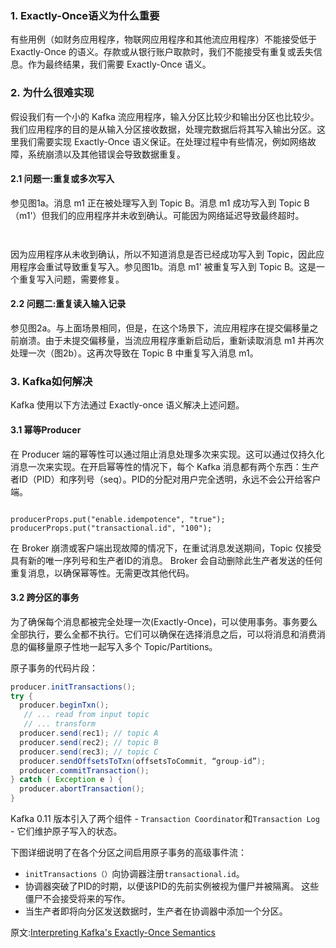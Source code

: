 
### 1. Exactly-Once语义为什么重要

有些用例（如财务应用程序，物联网应用程序和其他流应用程序）不能接受低于 Exactly-Once 的语义。存款或从银行账户取款时，我们不能接受有重复或丢失信息。作为最终结果，我们需要 Exactly-Once 语义。

### 2. 为什么很难实现

假设我们有一个小的 Kafka 流应用程序，输入分区比较少和输出分区也比较少。我们应用程序的目的是从输入分区接收数据，处理完数据后将其写入输出分区。这里我们需要实现 Exactly-Once 语义保证。在处理过程中有些情况，例如网络故障，系统崩溃以及其他错误会导致数据重复。

#### 2.1 问题一:重复或多次写入
参见图1a。消息 m1 正在被处理写入到 Topic B。消息 m1 成功写入到 Topic B（m1'）但我们的应用程序并未收到确认。可能因为网络延迟导致最终超时。

![]()

![]()

因为应用程序从未收到确认，所以不知道消息是否已经成功写入到 Topic，因此应用程序会重试导致重复写入。参见图1b。消息 m1' 被重复写入到 Topic B。这是一个重复写入问题，需要修复。

#### 2.2 问题二:重复读入输入记录

参见图2a。与上面场景相同，但是，在这个场景下，流应用程序在提交偏移量之前崩溃。由于未提交偏移量，当流应用程序重新启动后，重新读取消息 m1 并再次处理一次（图2b）。这再次导致在 Topic B 中重复写入消息 m1。

### 3. Kafka如何解决

Kafka 使用以下方法通过 Exactly-once 语义解决上述问题。

#### 3.1 幂等Producer

在 Producer 端的幂等性可以通过阻止消息处理多次来实现。这可以通过仅持久化消息一次来实现。在开启幂等性的情况下，每个 Kafka 消息都有两个东西：生产者ID（PID）和序列号（seq）。PID的分配对用户完全透明，永远不会公开给客户端。

![]()

```
producerProps.put("enable.idempotence", "true");
producerProps.put("transactional.id", "100");
```
在 Broker 崩溃或客户端出现故障的情况下，在重试消息发送期间，Topic 仅接受具有新的唯一序列号和生产者ID的消息。 Broker 会自动删除此生产者发送的任何重复消息，以确保幂等性。无需更改其他代码。

#### 3.2 跨分区的事务

为了确保每个消息都被完全处理一次(Exactly-Once)，可以使用事务。事务要么全部执行，要么全都不执行。它们可以确保在选择消息之后，可以将消息和消费消息的偏移量原子性地一起写入多个 Topic/Partitions。

原子事务的代码片段：
```java
producer.initTransactions();
try {
  producer.beginTxn();
   // ... read from input topic
   // ... transform
  producer.send(rec1); // topic A
  producer.send(rec2); // topic B
  producer.send(rec3); // topic C
  producer.sendOffsetsToTxn(offsetsToCommit, “group-id”);
  producer.commitTransaction();
} catch ( Exception e ) {
  producer.abortTransaction();
}
```
Kafka 0.11 版本引入了两个组件 - `Transaction Coordinator`和`Transaction Log` - 它们维护原子写入的状态。

下图详细说明了在各个分区之间启用原子事务的高级事件流：
![]()

- `initTransactions（）`向协调器注册`transactional.id`。
- 协调器突破了PID的时期，以便该PID的先前实例被视为僵尸并被隔离。 这些僵尸不会接受将来的写作。
- 当生产者即将向分区发送数据时，生产者在协调器中添加一个分区。


原文:[Interpreting Kafka's Exactly-Once Semantics](https://dzone.com/articles/interpreting-kafkas-exactly-once-semantics)
